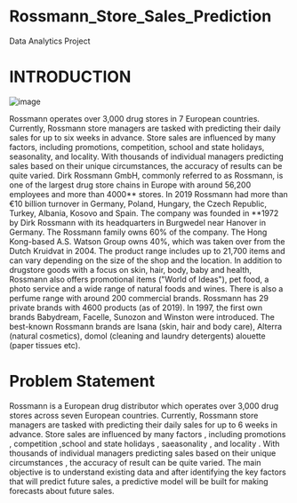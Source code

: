 # Rossmann_Store_Sales_Prediction
Data Analytics Project

# INTRODUCTION

![image](https://github.com/Pallavi-star2002/Rossmann_Store_Sales_Prediction/assets/67356946/921dc576-1aef-48f0-a257-67f3211b1c31)


Rossmann operates over 3,000 drug stores in 7 European countries. Currently, Rossmann store managers are tasked with  predicting their daily sales for up to six weeks in advance. Store sales are influenced by many factors, including promotions,  competition, school and state holidays, seasonality, and locality. With thousands of individual managers predicting sales based on  their unique circumstances, the accuracy of results can be quite varied.
Dirk Rossmann GmbH, commonly referred to as Rossmann, is one of the largest drug store chains in Europe with around 56,200  employees and more than 4000** stores. In 2019 Rossmann had more than €10 billion turnover in Germany, Poland, Hungary,  the Czech Republic, Turkey, Albania, Kosovo and Spain. The company was founded in **1972 by Dirk Rossmann with its  headquarters in Burgwedel near Hanover in Germany. The Rossmann family owns 60% of the company. The Hong Kong-based
A.S. Watson Group owns 40%, which was taken over from the Dutch Kruidvat in 2004.
The product range includes up to 21,700 items and can vary depending on the size of the shop and the location. In addition to  drugstore goods with a focus on skin, hair, body, baby and health, Rossmann also offers promotional items ("World of Ideas"),  pet food, a photo service and a wide range of natural foods and wines. There is also a perfume range with around 200  commercial brands. Rossmann has 29 private brands with 4600 products (as of 2019). In 1997, the first own brands Babydream,  Facelle, Sunozon and Winston were introduced. The best-known Rossmann brands are Isana (skin, hair and body care), Alterra  (natural cosmetics), domol (cleaning and laundry detergents) alouette (paper tissues etc).


# Problem Statement

  Rossmann is a European drug distributor which operates over 3,000 drug stores across   seven European countries.
  Currently, Rossmann store managers are tasked with predicting their daily sales for up to 6 weeks in advance. Store sales are influenced by many factors , including promotions , competition ,school and state holidays , saeasonality , and locality .
  With thousands of individual managers predicting sales based on their unique circumstances , the accuracy of result can be quite varied.
 The main objective is to understand existing data and after identifying the key factors that will predict future sales, a predictive model will be built for making forecasts about future sales.

